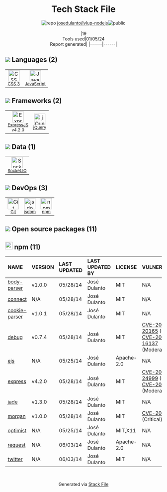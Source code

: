 <!--
&lt;--- Readme.md Snippet without images Start ---&gt;
## Tech Stack
josedulanto/lvlup-nodejs is built on the following main stack:

- [jQuery](http://jquery.com/) – Javascript UI Libraries
- [Socket.IO](http://socket.io/) – Realtime Backend / API
- [ExpressJS](http://expressjs.com/) – Microframeworks (Backend)
- [JavaScript](https://developer.mozilla.org/en-US/docs/Web/JavaScript) – Languages
- [jsdom](https://github.com/jsdom/jsdom) – Headless Browsers

Full tech stack [here](/techstack.md)

&lt;--- Readme.md Snippet without images End ---&gt;

&lt;--- Readme.md Snippet with images Start ---&gt;
## Tech Stack
josedulanto/lvlup-nodejs is built on the following main stack:

- <img width='25' height='25' src='https://img.stackshare.io/service/1021/lxEKmMnB_400x400.jpg' alt='jQuery'/> [jQuery](http://jquery.com/) – Javascript UI Libraries
- <img width='25' height='25' src='https://img.stackshare.io/service/1161/vI0ZZlhZ_400x400.png' alt='Socket.IO'/> [Socket.IO](http://socket.io/) – Realtime Backend / API
- <img width='25' height='25' src='https://img.stackshare.io/service/1163/hashtag.png' alt='ExpressJS'/> [ExpressJS](http://expressjs.com/) – Microframeworks (Backend)
- <img width='25' height='25' src='https://img.stackshare.io/service/1209/javascript.jpeg' alt='JavaScript'/> [JavaScript](https://developer.mozilla.org/en-US/docs/Web/JavaScript) – Languages
- <img width='25' height='25' src='https://img.stackshare.io/service/7054/preview.jpeg' alt='jsdom'/> [jsdom](https://github.com/jsdom/jsdom) – Headless Browsers

Full tech stack [here](/techstack.md)

&lt;--- Readme.md Snippet with images End ---&gt;
-->
<div align="center">

# Tech Stack File
![](https://img.stackshare.io/repo.svg "repo") [josedulanto/lvlup-nodejs](https://github.com/josedulanto/lvlup-nodejs)![](https://img.stackshare.io/public_badge.svg "public")
<br/><br/>
|19<br/>Tools used|01/05/24 <br/>Report generated|
|------|------|
</div>

## <img src='https://img.stackshare.io/languages.svg'/> Languages (2)
<table><tr>
  <td align='center'>
  <img width='36' height='36' src='https://img.stackshare.io/service/6727/css.png' alt='CSS 3'>
  <br>
  <sub><a href="https://developer.mozilla.org/en-US/docs/Web/CSS/CSS3">CSS 3</a></sub>
  <br>
  <sub></sub>
</td>

<td align='center'>
  <img width='36' height='36' src='https://img.stackshare.io/service/1209/javascript.jpeg' alt='JavaScript'>
  <br>
  <sub><a href="https://developer.mozilla.org/en-US/docs/Web/JavaScript">JavaScript</a></sub>
  <br>
  <sub></sub>
</td>

</tr>
</table>

## <img src='https://img.stackshare.io/frameworks.svg'/> Frameworks (2)
<table><tr>
  <td align='center'>
  <img width='36' height='36' src='https://img.stackshare.io/service/1163/hashtag.png' alt='ExpressJS'>
  <br>
  <sub><a href="http://expressjs.com/">ExpressJS</a></sub>
  <br>
  <sub>v4.2.0</sub>
</td>

<td align='center'>
  <img width='36' height='36' src='https://img.stackshare.io/service/1021/lxEKmMnB_400x400.jpg' alt='jQuery'>
  <br>
  <sub><a href="http://jquery.com/">jQuery</a></sub>
  <br>
  <sub></sub>
</td>

</tr>
</table>

## <img src='https://img.stackshare.io/databases.svg'/> Data (1)
<table><tr>
  <td align='center'>
  <img width='36' height='36' src='https://img.stackshare.io/service/1161/vI0ZZlhZ_400x400.png' alt='Socket.IO'>
  <br>
  <sub><a href="http://socket.io/">Socket.IO</a></sub>
  <br>
  <sub></sub>
</td>

</tr>
</table>

## <img src='https://img.stackshare.io/devops.svg'/> DevOps (3)
<table><tr>
  <td align='center'>
  <img width='36' height='36' src='https://img.stackshare.io/service/1046/git.png' alt='Git'>
  <br>
  <sub><a href="http://git-scm.com/">Git</a></sub>
  <br>
  <sub></sub>
</td>

<td align='center'>
  <img width='36' height='36' src='https://img.stackshare.io/service/7054/preview.jpeg' alt='jsdom'>
  <br>
  <sub><a href="https://github.com/jsdom/jsdom">jsdom</a></sub>
  <br>
  <sub></sub>
</td>

<td align='center'>
  <img width='36' height='36' src='https://img.stackshare.io/service/1120/lejvzrnlpb308aftn31u.png' alt='npm'>
  <br>
  <sub><a href="https://www.npmjs.com/">npm</a></sub>
  <br>
  <sub></sub>
</td>

</tr>
</table>


## <img src='https://img.stackshare.io/group.svg' /> Open source packages (11)</h2>

## <img width='24' height='24' src='https://img.stackshare.io/service/1120/lejvzrnlpb308aftn31u.png'/> npm (11)

|NAME|VERSION|LAST UPDATED|LAST UPDATED BY|LICENSE|VULNERABILITIES|
|:------|:------|:------|:------|:------|:------|
|[body-parser](https://www.npmjs.com/body-parser)|v1.0.0|05/28/14|José Dulanto |MIT|N/A|
|[connect](https://www.npmjs.com/connect)|N/A|05/28/14|José Dulanto |MIT|N/A|
|[cookie-parser](https://www.npmjs.com/cookie-parser)|v1.0.1|05/28/14|José Dulanto |MIT|N/A|
|[debug](https://www.npmjs.com/debug)|v0.7.4|05/28/14|José Dulanto |MIT|[CVE-2017-20165](https://github.com/advisories/GHSA-9vvw-cc9w-f27h) (High)<br/>[CVE-2017-16137](https://github.com/advisories/GHSA-gxpj-cx7g-858c) (Moderate)|
|[ejs](https://www.npmjs.com/ejs)|N/A|05/25/14|José Dulanto |Apache-2.0|N/A|
|[express](https://www.npmjs.com/express)|v4.2.0|05/28/14|José Dulanto |MIT|[CVE-2022-24999](https://github.com/advisories/GHSA-hrpp-h998-j3pp) (High)<br/>[CVE-2014-6393](https://github.com/advisories/GHSA-gpvr-g6gh-9mc2) (Moderate)|
|[jade](https://www.npmjs.com/jade)|v1.3.0|05/28/14|José Dulanto |MIT|N/A|
|[morgan](https://www.npmjs.com/morgan)|v1.0.0|05/28/14|José Dulanto |MIT|[CVE-2019-5413](https://github.com/advisories/GHSA-gwg9-rgvj-4h5j) (Critical)|
|[optimist](https://www.npmjs.com/optimist)|N/A|05/25/14|José Dulanto |MIT,X11|N/A|
|[request](https://www.npmjs.com/request)|N/A|06/03/14|José Dulanto |Apache-2.0|N/A|
|[twitter](https://www.npmjs.com/twitter)|N/A|06/03/14|José Dulanto |MIT|N/A|

<br/>
<div align='center'>

Generated via [Stack File](https://github.com/marketplace/stack-file)

